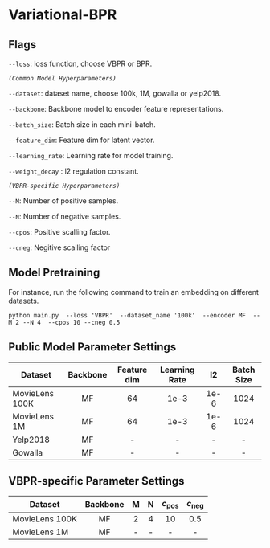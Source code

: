 # Variational-BPR

## Flags 

`--loss`: loss function, choose VBPR or BPR.

*`(Common Model Hyperparameters)`*

`--dataset`: dataset name, choose 100k, 1M, gowalla or yelp2018.

`--backbone`: Backbone model to encoder feature representations.

`--batch_size`: Batch size in each mini-batch.

`--feature_dim`: Feature dim for latent vector.

`--learning_rate`: Learning rate for model training.

`--weight_decay` : l2 regulation constant.

*`(VBPR-specific Hyperparameters)`*

`--M`: Number of positive samples.

`--N`: Number of negative samples.

`--cpos`: Positive scalling factor.

`--cneg`: Negitive scalling factor




## Model Pretraining
For instance, run the following command to train an embedding on different datasets.
```
python main.py  --loss 'VBPR'  --dataset_name '100k'  --encoder MF  --M 2 --N 4  --cpos 10 --cneg 0.5
```


## Public Model Parameter Settings
| Dataset  | Backbone | Feature dim | Learning Rate | l2 | Batch Size  | 
|---------|:--------------:|:--------------:|:----:|:-----:|:---:|
| MovieLens 100K  |     MF        |       64       | 1e-3 |  1e-6  | 1024  |  
| MovieLens 1M  |     MF        |        64        | 1e-3 |  1e-6  | 1024  |   
| Yelp2018  |     MF        |       -      | - |  -  | -  |  
| Gowalla |     MF        |        -        | - |  -  | -  |   

## VBPR-specific  Parameter Settings
| Dataset  | Backbone | M | N | $c_\text{pos}$ | $c_\text{neg}$  | 
|---------|:--------------:|:--------------:|:----:|:-----:|:---:|
| MovieLens 100K  |     MF        |      2       | 4 |  10  | 0.5 |  
| MovieLens 1M  |     MF        |       -       | - |  - | - |   


